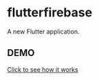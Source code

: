 # flutterfirebase

A new Flutter application.

## DEMO

<a  target="_blank"  href="https://myflutter2-b7088.web.app" > Click to see how it works </a>
